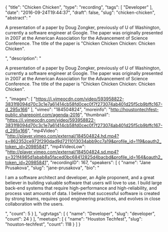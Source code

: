 {
  "title": "Chicken Chicken",
  "type": "recording",
  "tags": [
    "Developer"
  ],
  "date": "2016-09-24T19:44:37",
  "draft": false,
  "slug": "chicken-chicken",
  "abstract": "<p>A presentation of a paper by Doug Zongker, previously of U of Washington, currently a software engineer at Google. The paper was originally presented in 2007 at the American Association for the Advancement of Science Conference. The title of the paper is \"Chicken Chicken Chicken: Chicken Chicken\".</p>",
  "description": "<p>A presentation of a paper by Doug Zongker, previously of U of Washington, currently a software engineer at Google. The paper was originally presented in 2007 at the American Association for the Advancement of Science Conference. The title of the paper is \"Chicken Chicken Chicken: Chicken Chicken\".</p>",
  "images": [
    "https://i.vimeocdn.com/video/593958822-3831f8094d70c3c1e7a61414cb58fd0cec0f7f273074ab401d25f5cb9bffc167-d_295x166"
  ],
  "vimeo": "184504824",
  "moreinfo": "http://houstontechfest-public.sharepoint.com/agenda-2016",
  "thumbnail": "https://i.vimeocdn.com/video/593958822-3831f8094d70c3c1e7a61414cb58fd0cec0f7f273074ab401d25f5cb9bffc167-d_295x166",
  "mp4Video": "http://player.vimeo.com/external/184504824.hd.mp4?s=862352ce972f290dad9d7211013034abb9cc7a19&profile_id=119&oauth2_token_id=20985841",
  "mp4VideoLow": "http://player.vimeo.com/external/184504824.sd.mp4?s=321f4985d1abab8a5faced0bc68412825d4bacbd&profile_id=164&oauth2_token_id=20985841",
  "recordingID": 167,
  "speakers": [
    {
      "name": "Jane Prusakova",
      "slug": "jane-prusakova",
      "bio": "<p>I am a software architect and developer, an Agile proponent, and a great believer in building valuable software that users will love to use. I build large back-end systems that require high-performance and high-reliability, and process vast amounts of data. I believe that successful software is created by strong teams, requires good engineering practices, and evolves in close collaboration with the users. </p>",
      "count": 5
    }
  ],
  "ugtvtags": [
    {
      "name": "Developer",
      "slug": "developer",
      "count": 24
    }
  ],
  "meetups": [
    {
      "name": "Houston Techfest",
      "slug": "houston-techfest",
      "count": 118
    }
  ]
}